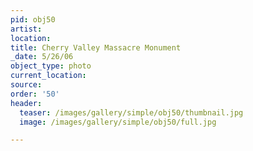 ```yaml
---
pid: obj50
artist:
location:
title: Cherry Valley Massacre Monument
_date: 5/26/06
object_type: photo
current_location:
source:
order: '50'
header:
  teaser: /images/gallery/simple/obj50/thumbnail.jpg
  image: /images/gallery/simple/obj50/full.jpg

---
```

